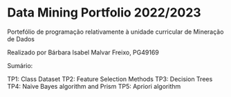 # Data Mining Portfolio 2022/2023

Portefólio de programação relativamente à unidade curricular de Mineração de Dados

Realizado por Bárbara Isabel Malvar Freixo, PG49169

Sumário:

TP1: Class Dataset
TP2: Feature Selection Methods
TP3: Decision Trees
TP4: Naive Bayes algorithm and Prism
TP5: Apriori algorithm
